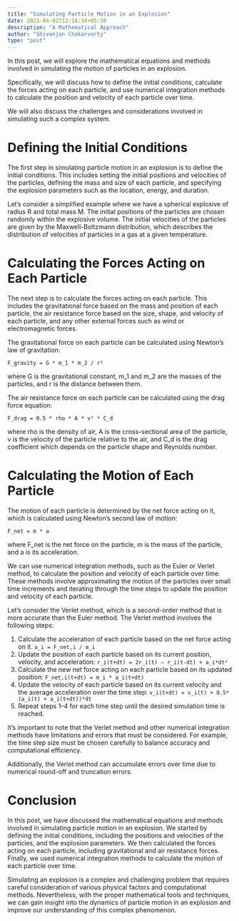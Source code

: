 ```yaml
---
title: "Simulating Particle Motion in an Explosion"
date: 2023-04-02T12:14:34+05:30
description: "A Mathematical Approach"
author: "Shivanjan Chakarvorty"
type: "post"
---
```


In this post, we will explore the mathematical equations and methods involved in simulating the motion of particles in an explosion. 

Specifically, we will discuss how to define the initial conditions, calculate the forces acting on each particle, and use numerical integration methods to calculate the position and velocity of each particle over time. 

We will also discuss the challenges and considerations involved in simulating such a complex system.

# Defining the Initial Conditions
The first step in simulating particle motion in an explosion is to define the initial conditions. This includes setting the initial positions and velocities of the particles, defining the mass and size of each particle, and specifying the explosion parameters such as the location, energy, and duration.

Let’s consider a simplified example where we have a spherical explosive of radius R and total mass M. The initial positions of the particles are chosen randomly within the explosive volume. The initial velocities of the particles are given by the Maxwell-Boltzmann distribution, which describes the distribution of velocities of particles in a gas at a given temperature.

# Calculating the Forces Acting on Each Particle
The next step is to calculate the forces acting on each particle. This includes the gravitational force based on the mass and position of each particle, the air resistance force based on the size, shape, and velocity of each particle, and any other external forces such as wind or electromagnetic forces.

The gravitational force on each particle can be calculated using Newton’s law of gravitation:

```F_gravity = G * m_1 * m_2 / r²```

where G is the gravitational constant, m_1 and m_2 are the masses of the particles, and r is the distance between them.

The air resistance force on each particle can be calculated using the drag force equation:

```F_drag = 0.5 * rho * A * v² * C_d```

where rho is the density of air, A is the cross-sectional area of the particle, v is the velocity of the particle relative to the air, and C_d is the drag coefficient which depends on the particle shape and Reynolds number.

# Calculating the Motion of Each Particle
The motion of each particle is determined by the net force acting on it, which is calculated using Newton’s second law of motion:

```F_net = m * a```

where F_net is the net force on the particle, m is the mass of the particle, and a is its acceleration.

We can use numerical integration methods, such as the Euler or Verlet method, to calculate the position and velocity of each particle over time. These methods involve approximating the motion of the particles over small time increments and iterating through the time steps to update the position and velocity of each particle.

Let’s consider the Verlet method, which is a second-order method that is more accurate than the Euler method. The Verlet method involves the following steps:

1. Calculate the acceleration of each particle based on the net force acting on it. 
```a_i = F_net,i / m_i```
2. Update the position of each particle based on its current position, velocity, and acceleration: 
```r_i(t+dt) = 2r_i(t) — r_i(t-dt) + a_i*dt²```
3. Calculate the new net force acting on each particle based on its updated position: 
```F_net,i(t+dt) = m_i * a_i(t+dt)```
4. Update the velocity of each particle based on its current velocity and the average acceleration over the time step: 
```v_i(t+dt) = v_i(t) + 0.5*(a_i(t) + a_i(t+dt))*dt```
5. Repeat steps 1–4 for each time step until the desired simulation time is reached.

It’s important to note that the Verlet method and other numerical integration methods have limitations and errors that must be considered. For example, the time step size must be chosen carefully to balance accuracy and computational efficiency. 

Additionally, the Verlet method can accumulate errors over time due to numerical round-off and truncation errors.

# Conclusion
In this post, we have discussed the mathematical equations and methods involved in simulating particle motion in an explosion. We started by defining the initial conditions, including the positions and velocities of the particles, and the explosion parameters. We then calculated the forces acting on each particle, including gravitational and air resistance forces. Finally, we used numerical integration methods to calculate the motion of each particle over time.

Simulating an explosion is a complex and challenging problem that requires careful consideration of various physical factors and computational methods. Nevertheless, with the proper mathematical tools and techniques, we can gain insight into the dynamics of particle motion in an explosion and improve our understanding of this complex phenomenon.